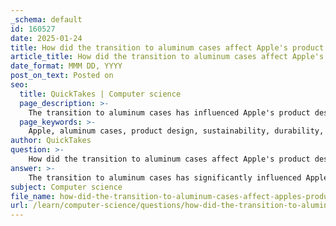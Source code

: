 ```yaml
---
_schema: default
id: 160527
date: 2025-01-24
title: How did the transition to aluminum cases affect Apple's product design?
article_title: How did the transition to aluminum cases affect Apple's product design?
date_format: MMM DD, YYYY
post_on_text: Posted on
seo:
  title: QuickTakes | Computer science
  page_description: >-
    The transition to aluminum cases has influenced Apple's product design by enhancing sustainability, durability, aesthetic appeal, heat dissipation, and design flexibility, reinforcing its commitment to innovation and environmental responsibility.
  page_keywords: >-
    Apple, aluminum cases, product design, sustainability, durability, aesthetic appeal, heat dissipation, design flexibility, environmental responsibility, innovation
author: QuickTakes
question: >-
    How did the transition to aluminum cases affect Apple's product design?
answer: >-
    The transition to aluminum cases has significantly influenced Apple's product design in several ways, reflecting both aesthetic and functional advancements. Here are the key impacts:\n\n1. **Sustainability and Environmental Responsibility**: Apple's adoption of aluminum, particularly aircraft-grade aluminum, aligns with its commitment to sustainability. The use of 100% recycled aluminum in products like the MacBook Air and Mac Mini demonstrates Apple's focus on reducing its environmental footprint. This shift not only enhances the brand's image as an environmentally responsible company but also influences design choices that prioritize recyclability and sustainability.\n\n2. **Durability and Strength**: Aluminum cases provide exceptional strength and durability compared to plastic alternatives. This has allowed Apple to create thinner and lighter devices without compromising structural integrity. The robust nature of aluminum also enhances the longevity of products, which is a critical factor in consumer electronics.\n\n3. **Aesthetic Appeal**: The sleek, modern look of aluminum has become a hallmark of Apple's design philosophy. The seamless finish and premium feel of aluminum cases contribute to the overall aesthetic appeal of products, making them visually striking. This design choice reflects Apple's emphasis on minimalism and elegance, which has been a consistent theme throughout its product history.\n\n4. **Heat Dissipation**: Aluminum's excellent thermal conductivity allows for efficient heat dissipation, which is crucial for maintaining performance in high-powered devices. This feature enables Apple to design more powerful hardware while ensuring that devices remain cool and operate efficiently.\n\n5. **Design Flexibility**: The extrusion process used in aluminum manufacturing allows for versatile design options. Apple has leveraged this flexibility to create unique shapes and forms that distinguish its products in the market. The ability to mold aluminum into complex designs has led to innovative product features and a distinctive brand identity.\n\n6. **Reduction of Visible Fasteners**: The use of aluminum has facilitated a design approach that minimizes visible screws and fasteners, contributing to a cleaner and more polished look. This meticulous attention to detail is a testament to Apple's design philosophy, which values simplicity and perfection.\n\nIn summary, the transition to aluminum cases has not only enhanced the durability and aesthetic appeal of Apple's products but has also reinforced the company's commitment to sustainability and innovative design. This strategic choice has played a crucial role in shaping the identity of Apple as a leader in the technology industry.
subject: Computer science
file_name: how-did-the-transition-to-aluminum-cases-affect-apples-product-design.md
url: /learn/computer-science/questions/how-did-the-transition-to-aluminum-cases-affect-apples-product-design
---
```


&nbsp;